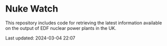 # Nuke Watch

This repository includes code for retrieving the latest information available on the output of EDF nuclear power plants in the UK.

Last updated: 2024-03-04 22:07